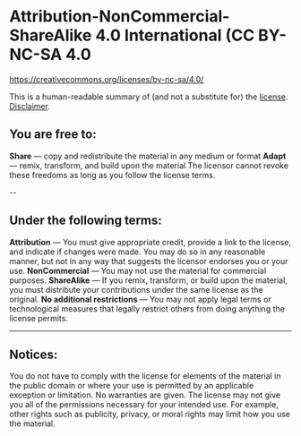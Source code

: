 # Attribution-NonCommercial-ShareAlike 4.0 International (CC BY-NC-SA 4.0

https://creativecommons.org/licenses/by-nc-sa/4.0/

This is a human-readable summary of (and not a substitute for) the [license](https://creativecommons.org/licenses/by-nc-sa/4.0/legalcode). [Disclaimer](https://creativecommons.org/licenses/by-nc-sa/4.0/#).

## You are free to:

**Share** — copy and redistribute the material in any medium or format
**Adapt** — remix, transform, and build upon the material
The licensor cannot revoke these freedoms as long as you follow the license terms.

--

## Under the following terms:

**Attribution** — You must give appropriate credit, provide a link to the license, and indicate if changes were made. You may do so in any reasonable manner, but not in any way that suggests the licensor endorses you or your use.
**NonCommercial** — You may not use the material for commercial purposes.
**ShareAlike** — If you remix, transform, or build upon the material, you must distribute your contributions under the same license as the original.
**No additional restrictions** — You may not apply legal terms or technological measures that legally restrict others from doing anything the license permits.

---

## Notices:

You do not have to comply with the license for elements of the material in the public domain or where your use is permitted by an applicable exception or limitation.
No warranties are given. The license may not give you all of the permissions necessary for your intended use. For example, other rights such as publicity, privacy, or moral rights may limit how you use the material.